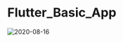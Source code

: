 # Flutter_Basic_App

![2020-08-16](https://user-images.githubusercontent.com/60479969/90334153-16232f00-dfe9-11ea-9d97-94a265682e96.png)
